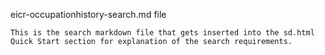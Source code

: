 eicr-occupationhistory-search.md file

    This is the search markdown file that gets inserted into the sd.html Quick Start section for explanation of the search requirements.
